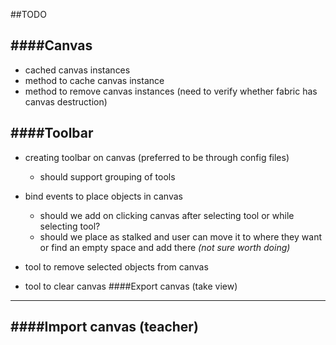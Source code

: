 ##TODO


####Canvas
------
* cached canvas instances
* method to cache canvas instance
* method to remove canvas instances (need to verify whether fabric has canvas destruction)

####Toolbar
----
* creating toolbar on canvas (preferred to be through config files)
    * should support grouping of tools
    
* bind events to place objects in canvas
    * should we add on clicking canvas after selecting tool or while selecting tool? 
    * should we place as stalked and user can move it to where they want or find an empty space and add there *(not sure worth doing)*
* tool to remove selected objects from canvas
* tool to clear canvas
####Export canvas (take view)
---
####Import canvas (teacher)
---